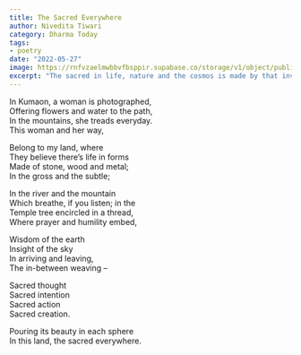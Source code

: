 ```yaml
---
title: The Sacred Everywhere
author: Nivedita Tiwari
category: Dharma Today
tags:
- poetry
date: "2022-05-27"
image: https://rnfvzaelmwbbvfbsppir.supabase.co/storage/v1/object/public/brhatwebsite/05dhiti/32.webp
excerpt: "The sacred in life, nature and the cosmos is made by that invisible, all-pervading consciousness, which defines this land we call Bhārata."
---
```


In Kumaon, a woman is photographed,  
Offering flowers and water to the path,  
In the mountains, she treads everyday.  
This woman and her way,

Belong to my land, where  
They believe there’s life in forms  
Made of stone, wood and metal;  
In the gross and the subtle;

In the river and the mountain  
Which breathe, if you listen; in the  
Temple tree encircled in a thread,  
Where prayer and humility embed,

Wisdom of the earth  
Insight of the sky  
In arriving and leaving,  
The in-between weaving –

Sacred thought  
Sacred intention  
Sacred action  
Sacred creation.

Pouring its beauty in each sphere  
In this land, the sacred everywhere.